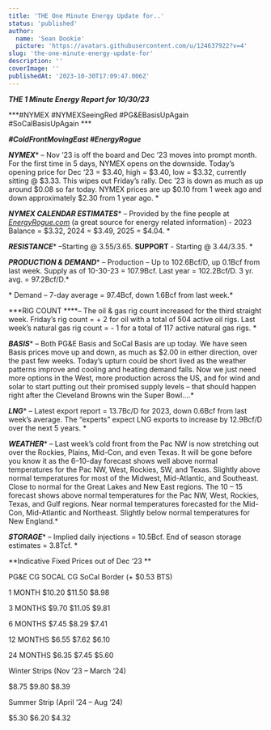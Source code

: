 ```yaml
---
title: 'THE One Minute Energy Update for..'
status: 'published'
author:
  name: 'Sean Dookie'
  picture: 'https://avatars.githubusercontent.com/u/124637922?v=4'
slug: 'the-one-minute-energy-update-for'
description: ''
coverImage: ''
publishedAt: '2023-10-30T17:09:47.006Z'
---
```


***THE 1 Minute Energy Report for 10/30/23***

***\#NYMEX #NYMEXSeeingRed #PG&EBasisUpAgain #SoCalBasisUpAgain ***

***\#ColdFrontMovingEast #EnergyRogue***

***NYMEX**** – Nov ’23 is off the board and Dec ’23 moves into prompt month. For the first time in 5 days, NYMEX opens on the downside. Today’s opening price for Dec ‘23 = $3.40, high = $3.40, low = $3.32, currently sitting @ $3.33. This wipes out Friday’s rally. Dec ’23 is down as much as up around $0.08 so far today. NYMEX prices are up $0.10 from 1 week ago and down approximately $2.30 from 1 year ago. *

***NYMEX CALENDAR ESTIMATES**** – Provided by the fine people at *[*EnergyRogue.com*](http://EnergyRogue.com)* (a great source for energy related information) - 2023 Balance = $3.32, 2024 = $3.49, 2025 = $4.04. *

***RESISTANCE**** –Starting @ $3.55/$3.65. ****SUPPORT**** \- Starting @ $3.44/$3.35. *

***PRODUCTION & DEMAND**** – Production – Up to 102.6Bcf/D, up 0.1Bcf from last week. Supply as of 10-30-23 = 107.9Bcf. Last year = 102.2Bcf/D. 3 yr. avg. = 97.2Bcf/D.*

* Demand – 7-day average = 97.4Bcf, down 1.6Bcf from last week.*

***RIG COUNT ****– The oil & gas rig count increased for the third straight week. Friday’s rig count = + 2 for oil with a total of 504 active oil rigs. Last week’s natural gas rig count = - 1 for a total of 117 active natural gas rigs. *

***BASIS**** – Both PG&E Basis and SoCal Basis are up today. We have seen Basis prices move up and down, as much as $2.00 in either direction, over the past few weeks. Today’s upturn could be short lived as the weather patterns improve and cooling and heating demand falls. Now we just need more options in the West, more production across the US, and for wind and solar to start putting out their promised supply levels – that should happen right after the Cleveland Browns win the Super Bowl….*

***LNG**** – Latest export report = 13.7Bc/D for 2023, down 0.6Bcf from last week’s average. The “experts” expect LNG exports to increase by 12.9Bcf/D over the next 5 years. *

***WEATHER**** – Last week’s cold front from the Pac NW is now stretching out over the Rockies, Plains, Mid-Con, and even Texas. It will be gone before you know it as the 6–10-day forecast shows well above normal temperatures for the Pac NW, West, Rockies, SW, and Texas. Slightly above normal temperatures for most of the Midwest, Mid-Atlantic, and Southeast. Close to normal for the Great Lakes and New East regions. The 10 – 15 forecast shows above normal temperatures for the Pac NW, West, Rockies, Texas, and Gulf regions. Near normal temperatures forecasted for the Mid-Con, Mid-Atlantic and Northeast. Slightly below normal temperatures for New England.*

***STORAGE**** – Implied daily injections = 10.5Bcf. End of season storage estimates = 3.8Tcf. *

**Indicative Fixed Prices out of Dec ‘23 **

PG&E CG SOCAL CG SoCal Border (+ $0.53 BTS)

1 MONTH $10.20 $11.50 $8.98

3 MONTHS $9.70 $11.05 $9.81

6 MONTHS $7.45 $8.29 $7.41

12 MONTHS $6.55 $7.62 $6.10

24 MONTHS $6.35 $7.45 $5.60

Winter Strips (Nov ’23 – March ‘24)

$8.75 $9.80 $8.39

Summer Strip (April ’24 – Aug ‘24)

$5.30 $6.20 $4.32

